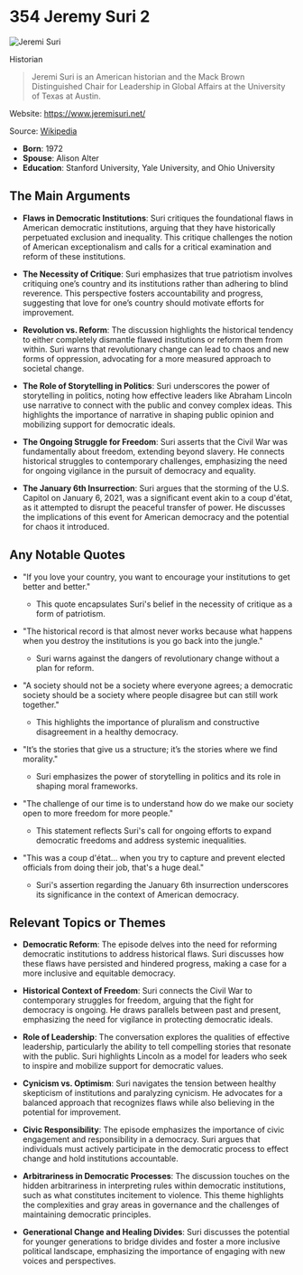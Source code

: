 # 354 Jeremy Suri 2


![Jeremi Suri](https://encrypted-tbn0.gstatic.com/images?q=tbn:ANd9GcQVYmRD7hK2QYDuNLLcY_R2uW99vGKSVQz3kRNMiw&s=0)

Historian

> Jeremi Suri is an American historian and the Mack Brown Distinguished Chair for Leadership in Global Affairs at the University of Texas at Austin.

Website: https://www.jeremisuri.net/

Source: [Wikipedia](https://en.wikipedia.org/wiki/Jeremi_Suri)

- **Born**: 1972
- **Spouse**: Alison Alter
- **Education**: Stanford University, Yale University, and Ohio University


## The Main Arguments

- **Flaws in Democratic Institutions**: Suri critiques the foundational flaws in American democratic institutions, arguing that they have historically perpetuated exclusion and inequality. This critique challenges the notion of American exceptionalism and calls for a critical examination and reform of these institutions.

- **The Necessity of Critique**: Suri emphasizes that true patriotism involves critiquing one’s country and its institutions rather than adhering to blind reverence. This perspective fosters accountability and progress, suggesting that love for one’s country should motivate efforts for improvement.

- **Revolution vs. Reform**: The discussion highlights the historical tendency to either completely dismantle flawed institutions or reform them from within. Suri warns that revolutionary change can lead to chaos and new forms of oppression, advocating for a more measured approach to societal change.

- **The Role of Storytelling in Politics**: Suri underscores the power of storytelling in politics, noting how effective leaders like Abraham Lincoln use narrative to connect with the public and convey complex ideas. This highlights the importance of narrative in shaping public opinion and mobilizing support for democratic ideals.

- **The Ongoing Struggle for Freedom**: Suri asserts that the Civil War was fundamentally about freedom, extending beyond slavery. He connects historical struggles to contemporary challenges, emphasizing the need for ongoing vigilance in the pursuit of democracy and equality.

- **The January 6th Insurrection**: Suri argues that the storming of the U.S. Capitol on January 6, 2021, was a significant event akin to a coup d'état, as it attempted to disrupt the peaceful transfer of power. He discusses the implications of this event for American democracy and the potential for chaos it introduced.

## Any Notable Quotes

- "If you love your country, you want to encourage your institutions to get better and better."
  - This quote encapsulates Suri's belief in the necessity of critique as a form of patriotism.

- "The historical record is that almost never works because what happens when you destroy the institutions is you go back into the jungle."
  - Suri warns against the dangers of revolutionary change without a plan for reform.

- "A society should not be a society where everyone agrees; a democratic society should be a society where people disagree but can still work together."
  - This highlights the importance of pluralism and constructive disagreement in a healthy democracy.

- "It’s the stories that give us a structure; it’s the stories where we find morality."
  - Suri emphasizes the power of storytelling in politics and its role in shaping moral frameworks.

- "The challenge of our time is to understand how do we make our society open to more freedom for more people."
  - This statement reflects Suri's call for ongoing efforts to expand democratic freedoms and address systemic inequalities.

- "This was a coup d'état... when you try to capture and prevent elected officials from doing their job, that's a huge deal."
  - Suri's assertion regarding the January 6th insurrection underscores its significance in the context of American democracy.

## Relevant Topics or Themes

- **Democratic Reform**: The episode delves into the need for reforming democratic institutions to address historical flaws. Suri discusses how these flaws have persisted and hindered progress, making a case for a more inclusive and equitable democracy.

- **Historical Context of Freedom**: Suri connects the Civil War to contemporary struggles for freedom, arguing that the fight for democracy is ongoing. He draws parallels between past and present, emphasizing the need for vigilance in protecting democratic ideals.

- **Role of Leadership**: The conversation explores the qualities of effective leadership, particularly the ability to tell compelling stories that resonate with the public. Suri highlights Lincoln as a model for leaders who seek to inspire and mobilize support for democratic values.

- **Cynicism vs. Optimism**: Suri navigates the tension between healthy skepticism of institutions and paralyzing cynicism. He advocates for a balanced approach that recognizes flaws while also believing in the potential for improvement.

- **Civic Responsibility**: The episode emphasizes the importance of civic engagement and responsibility in a democracy. Suri argues that individuals must actively participate in the democratic process to effect change and hold institutions accountable.

- **Arbitrariness in Democratic Processes**: The discussion touches on the hidden arbitrariness in interpreting rules within democratic institutions, such as what constitutes incitement to violence. This theme highlights the complexities and gray areas in governance and the challenges of maintaining democratic principles.

- **Generational Change and Healing Divides**: Suri discusses the potential for younger generations to bridge divides and foster a more inclusive political landscape, emphasizing the importance of engaging with new voices and perspectives.

